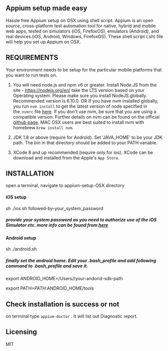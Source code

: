 ## Appium setup made easy

Hassle free Appium setup on OSX using shell script.
Appium is an open source, cross-platform test automation tool for native, hybrid and mobile web apps, tested on simulators (iOS, FirefoxOS), emulators (Android), and real devices (iOS, Android, Windows, FirefoxOS). These shell script (.sh) file will help you set up Appium on OSX.

## REQUIREMENTS

Your environment needs to be setup for the particular mobile platforms that you want to run tests on.

1. You will need node.js and npm v6 or greater. Install Node.JS from the site - https://nodejs.org/en/  take the LTS version based on your Operating system. Please make sure you install NodeJS globally. Recommended version is 6.10.0. OR  If you have nvm installed globally, you run `nvm install` to get the latest version of node specified in the`.nvmrc` file [here](/.nvmrc).  If you don't use nvm, be sure that you are using a compatible version. Further details on nvm can be found on the official [github page](https://github.com/creationix/nvm). MAC OSX users are best suited to install nvm with homebrew `brew install nvm`.

2. JDK 1.8 or above (require for Android). Set 'JAVA_HOME’ to be your JDK path. The bin in that directory should be added to your PATH variable.
3. XCode 8 and up recommended (require only for ios). XCode can be download and installed from the Apple's `App Store`.

## INSTALLATION

open a terminal, navigate to appium-setup-OSX directory

#### iOS setup

  sh ./ios.sh followed-by-your_system_password

##### provide your system password as you need to authorize use of the iOS Simulator etc. more info can be found from [here](http://appium.io/slate/en/master/?javascript#about-appium)

#### Android setup

  sh ./android.sh

##### finally set the android home. Edit your .bash_profile and add following command to .bash_profile and save it.

  export ANDROID_HOME=/Users/<username>/your-andorid-sdk-path

  export PATH=$PATH:$ANDROID_HOME/tools

## Check installation is success or not
on terminal type `appium-doctor` . It will list out Diagnostic report.

## Licensing

MIT
